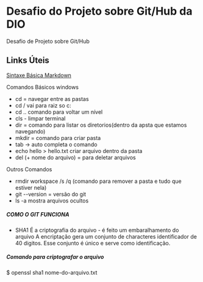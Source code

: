 # Desafio do Projeto sobre Git/Hub da DIO
Desafio de Projeto sobre Git/Hub

## Links Úteis
[Sintaxe Básica Markdown](https://www.markdownguide.org/basic-syntax/)

Comandos Básicos windows
* cd = navegar entre as pastas
* cd / vai para raiz so c:
* cd .. comando para voltar um nível
* cls - limpar terminal
* dir = comando para listar os diretorios(dentro da apsta que estamos navegando)
* mkdir = comando para criar pasta
* tab -> auto completa o comando
* echo hello > hello.txt criar arquivo dentro da pasta
* del (+ nome do arquivo) = para deletar arquivos

Outros Comandos
* rmdir workspace /s /q (comando para remover a pasta e tudo que estiver nela)
* git --version = versão do git
* ls -a mostra arquivos ocultos

##### COMO O GIT FUNCIONA

* SHA1
É a criptografia do arquivo - é feito um embaralhamento do arquivo
A encriptação gera um conjunto de characteres identificador de 40 digitos.
Esse conjunto é único e serve como identificação.

##### Comando para criptografar o arquivo

$ openssl sha1 nome-do-arquivo.txt
